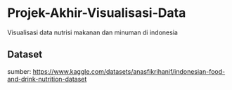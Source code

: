 # Projek-Akhir-Visualisasi-Data
Visualisasi data nutrisi makanan dan minuman di indonesia

## Dataset
sumber: https://www.kaggle.com/datasets/anasfikrihanif/indonesian-food-and-drink-nutrition-dataset